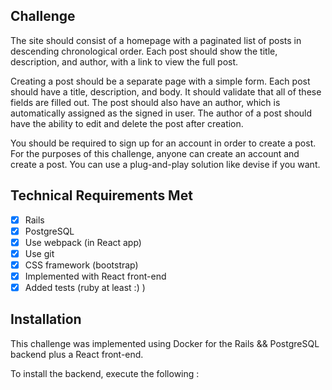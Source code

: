 ## Challenge

The site should consist of a homepage with a paginated list of posts in descending chronological order. Each post should show the title, description, and author, with a link to view the full post.

Creating a post should be a separate page with a simple form. Each post should have a title, description, and body. It should validate that all of these fields are filled out. The post should also have an author, which is automatically assigned as the signed in user. The author of a post should have the ability to edit and delete the post after creation.

You should be required to sign up for an account in order to create a post. For the purposes of this challenge, anyone can create an account and create a post. You can use a plug-and-play solution like devise if you want.

## Technical Requirements Met

- [x] Rails
- [x] PostgreSQL
- [x] Use webpack (in React app)
- [x] Use git
- [x] CSS framework (bootstrap)
- [x] Implemented with React front-end
- [x] Added tests (ruby at least :) )

## Installation

This challenge was implemented using Docker for the Rails && PostgreSQL backend plus a React front-end.

To install the backend, execute the following :
